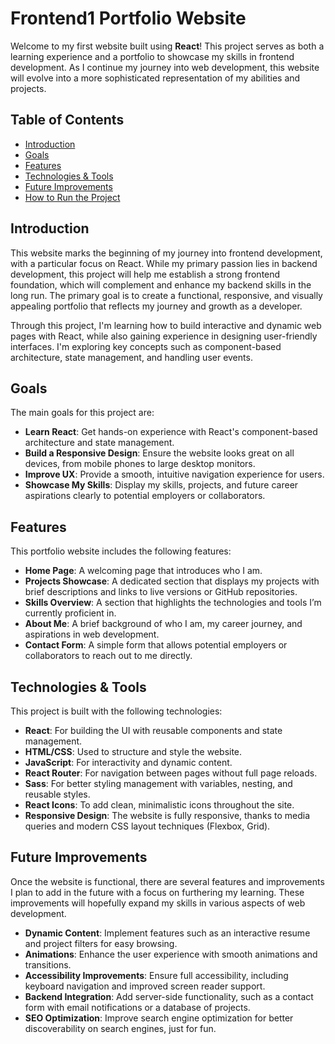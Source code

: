 # Frontend1 Portfolio Website

Welcome to my first website built using **React**! This project serves as both a learning experience and a portfolio to showcase my skills in frontend development. As I continue my journey into web development, this website will evolve into a more sophisticated representation of my abilities and projects.

## Table of Contents
- [Introduction](#introduction)
- [Goals](#goals)
- [Features](#features)
- [Technologies & Tools](#technologies-tools)
- [Future Improvements](#future-improvements)
- [How to Run the Project](#how-to-run-the-project)

## Introduction

This website marks the beginning of my journey into frontend development, with a particular focus on React. While my primary passion lies in backend development, this project will help me establish a strong frontend foundation, which will complement and enhance my backend skills in the long run. The primary goal is to create a functional, responsive, and visually appealing portfolio that reflects my journey and growth as a developer.

Through this project, I'm learning how to build interactive and dynamic web pages with React, while also gaining experience in designing user-friendly interfaces. I'm exploring key concepts such as component-based architecture, state management, and handling user events.

## Goals

The main goals for this project are:

- **Learn React**: Get hands-on experience with React's component-based architecture and state management.
- **Build a Responsive Design**: Ensure the website looks great on all devices, from mobile phones to large desktop monitors.
- **Improve UX**: Provide a smooth, intuitive navigation experience for users.
- **Showcase My Skills**: Display my skills, projects, and future career aspirations clearly to potential employers or collaborators.
  
## Features

This portfolio website includes the following features:

- **Home Page**: A welcoming page that introduces who I am.
- **Projects Showcase**: A dedicated section that displays my projects with brief descriptions and links to live versions or GitHub repositories.
- **Skills Overview**: A section that highlights the technologies and tools I’m currently proficient in.
- **About Me**: A brief background of who I am, my career journey, and aspirations in web development.
- **Contact Form**: A simple form that allows potential employers or collaborators to reach out to me directly.

## Technologies & Tools

This project is built with the following technologies:

- **React**: For building the UI with reusable components and state management.
- **HTML/CSS**: Used to structure and style the website.
- **JavaScript**: For interactivity and dynamic content.
- **React Router**: For navigation between pages without full page reloads.
- **Sass**: For better styling management with variables, nesting, and reusable styles.
- **React Icons**: To add clean, minimalistic icons throughout the site.
- **Responsive Design**: The website is fully responsive, thanks to media queries and modern CSS layout techniques (Flexbox, Grid).

## Future Improvements

Once the website is functional, there are several features and improvements I plan to add in the future with a focus on furthering my learning. These improvements will hopefully expand my skills in various aspects of web development.

- **Dynamic Content**: Implement features such as an interactive resume and project filters for easy browsing.
- **Animations**: Enhance the user experience with smooth animations and transitions.
- **Accessibility Improvements**: Ensure full accessibility, including keyboard navigation and improved screen reader support.
- **Backend Integration**: Add server-side functionality, such as a contact form with email notifications or a database of projects.
- **SEO Optimization**: Improve search engine optimization for better discoverability on search engines, just for fun.
